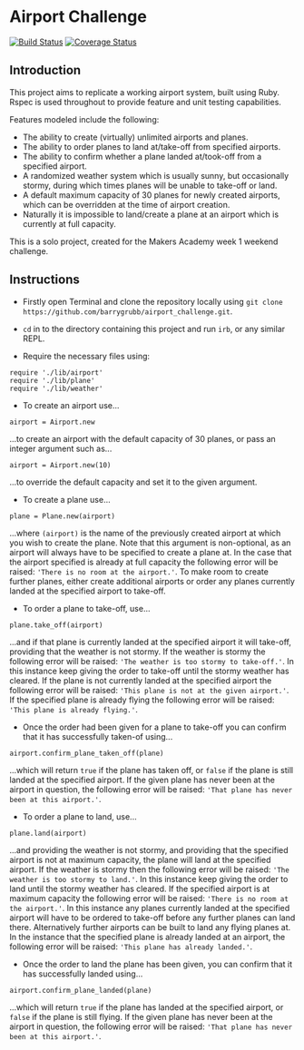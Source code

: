 Airport Challenge
=================
[![Build Status](https://travis-ci.org/barrygrubb/airport_challenge.svg?branch=master)](https://travis-ci.org/barrygrubb/airport_challenge)
[![Coverage Status](https://coveralls.io/repos/github/barrygrubb/airport_challenge/badge.svg?branch=master)](https://coveralls.io/github/barrygrubb/airport_challenge?branch=master)

Introduction
---------

This project aims to replicate a working airport system, built using Ruby. Rspec is used throughout to provide feature and unit testing capabilities.

Features modeled include the following:

* The ability to create (virtually) unlimited airports and planes.
* The ability to order planes to land at/take-off from specified airports.
* The ability to confirm whether a plane landed at/took-off from a specified airport.
* A randomized weather system which is usually sunny, but occasionally stormy, during which times planes will be unable to take-off or land.
* A default maximum capacity of 30 planes for newly created airports, which can be overridden at the time of airport creation.
* Naturally it is impossible to land/create a plane at an airport which is currently at full capacity.

This is a solo project, created for the Makers Academy week 1 weekend challenge.


Instructions
---------

* Firstly open Terminal and clone the repository locally using `git clone https://github.com/barrygrubb/airport_challenge.git`.

* `cd` in to the directory containing this project and run `irb`, or any similar REPL.
* Require the necessary files using:

```
require './lib/airport'
require './lib/plane'
require './lib/weather'
```
* To create an airport use...

```
airport = Airport.new
```

...to create an airport with the default capacity of 30 planes, or pass an integer argument such as...

```
airport = Airport.new(10)
```

...to override the default capacity and set it to the given argument.

* To create a plane use...

```
plane = Plane.new(airport)
```

...where `(airport)` is the name of the previously created airport at which you wish to create the plane. Note that this argument is non-optional, as an airport will always have to be specified to create a plane at. In the case that the airport specified is already at full capacity the following error will be raised: `'There is no room at the airport.'`. To make room to create further planes, either create additional airports or order any planes currently landed at the specified airport to take-off.

* To order a plane to take-off, use...

```
plane.take_off(airport)
```

...and if that plane is currently landed at the specified airport it will take-off, providing that the weather is not stormy. If the weather is stormy the following error will be raised: `'The weather is too stormy to take-off.'`. In this instance keep giving the order to take-off until the stormy weather has cleared. If the plane is not currently landed at the specified airport the following error will be raised: `'This plane is not at the given airport.'`. If the specified plane is already flying the following error will be raised: `'This plane is already flying.'`.

* Once the order had been given for a plane to take-off you can confirm that it has successfully taken-of using...

```
airport.confirm_plane_taken_off(plane)
```

...which will return `true` if the plane has taken off, or `false` if the plane is still landed at the specified airport. If the given plane has never been at the airport in question, the following error will be raised: `'That plane has never been at this airport.'`.

* To order a plane to land, use...

```
plane.land(airport)
```

...and providing the weather is not stormy, and providing that the specified airport is not at maximum capacity, the plane will land at the specified airport. If the weather is stormy then the following error will be raised: `'The weather is too stormy to land.'`. In this instance keep giving the order to land until the stormy weather has cleared. If the specified airport is at maximum capacity the following error will be raised: `'There is no room at the airport.'`. In this instance any planes currently landed at the specified airport will have to be ordered to take-off before any further planes can land there. Alternatively further airports can be built to land any flying planes at. In the instance that the specified plane is already landed at an airport, the following error will be raised: `'This plane has already landed.'`.

* Once the order to land the plane has been given, you can confirm that it has successfully landed using...

```
airport.confirm_plane_landed(plane)
```

...which will return `true` if the plane has landed at the specified airport, or `false` if the plane is still flying. If the given plane has never been at the airport in question, the following error will be raised: `'That plane has never been at this airport.'`.
